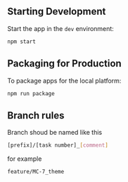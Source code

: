 ## Starting Development

Start the app in the `dev` environment:

```bash
npm start
```

## Packaging for Production

To package apps for the local platform:

```bash
npm run package
```

## Branch rules
Branch shoud be named like this
```bash
[prefix]/[task number]_[comment]
```
for example
```bash
feature/MC-7_theme
```
